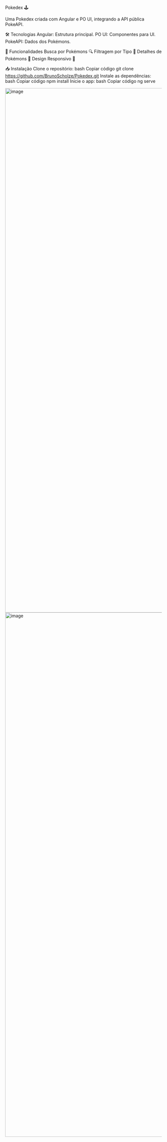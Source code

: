 Pokedex 🕹️


Uma Pokedex criada com Angular e PO UI, integrando a API pública PokeAPI.

🛠 Tecnologias
Angular: Estrutura principal.
PO UI: Componentes para UI.
PokeAPI: Dados dos Pokémons.

🚀 Funcionalidades
Busca por Pokémons 🔍
Filtragem por Tipo 🔖
Detalhes de Pokémons 🐉
Design Responsivo 📱

📥 Instalação
Clone o repositório:
bash
Copiar código
git clone https://github.com/BrunoScholze/Pokedex.git
Instale as dependências:
bash
Copiar código
npm install
Inicie o app:
bash
Copiar código
ng serve


<img width="1680" alt="image" src="https://github.com/user-attachments/assets/6425396a-0e92-4dda-bbb3-17607db50b0e">

<img width="1680" alt="image" src="https://github.com/user-attachments/assets/97db08e5-7e8f-4265-bfd3-b06040077a4d">





